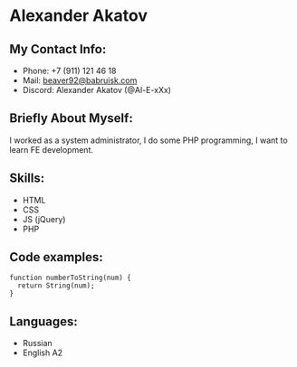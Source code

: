 # Alexander Akatov

## My Contact Info:
* Phone: +7 (911) 121 46 18
* Mail: beaver92@babruisk.com
* Discord: Alexander Akatov (@Al-E-xXx)

## Briefly About Myself:
I worked as a system administrator, I do some PHP programming, I want to learn FE development.

## Skills:
* HTML
* CSS
* JS (jQuery)
* PHP

## Code examples:
```
function numberToString(num) {
  return String(num);
}
```

## Languages:
* Russian
* English A2